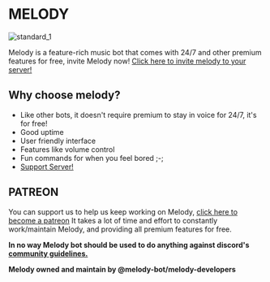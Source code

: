 # MELODY

![standard_1](https://user-images.githubusercontent.com/68998452/122642127-76fa2700-d126-11eb-8b27-f5e3af9e8c65.gif)

Melody is a feature-rich music bot that comes with 24/7 and other premium features for free, invite Melody now!
[Click here to invite melody to your server!](https://discord.com/oauth2/authorize?client_id=809283972513267752&permissions=2218257472&scope=bot%20applications.comands)

## Why choose melody?

- Like other bots, it doesn't require premium to stay in voice for 24/7, it's for free!
- Good uptime
- User friendly interface
- Features like volume control
- Fun commands for when you feel bored ;-;
- [Support Server!](https://discord.gg/QfZdQynYbg)

## PATREON

You can support us to help us keep working on Melody, [click here to become a patreon](https://patreon.com/noneedofit)
It takes a lot of time and effort to constantly work/maintain Melody,
and providing all premium features for free.

**In no way Melody bot should be used to do anything against discord's [community guidelines.](https://www.discord.com/guidelines)**

**Melody owned and maintain by @melody-bot/melody-developers**
